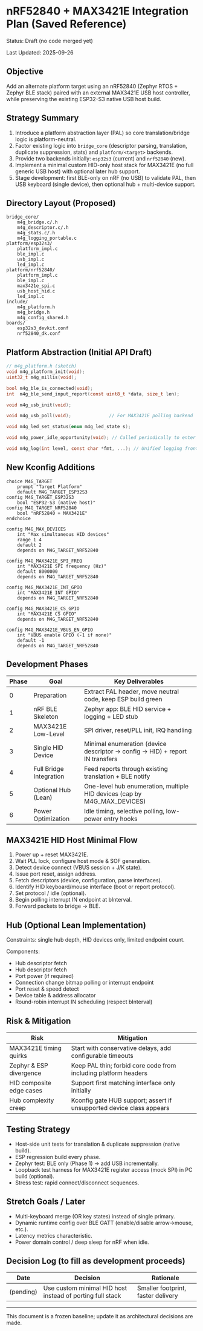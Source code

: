 # nRF52840 + MAX3421E Integration Plan (Saved Reference)

Status: Draft (no code merged yet)

Last Updated: 2025-09-26

## Objective

Add an alternate platform target using an nRF52840 (Zephyr RTOS + Zephyr BLE stack) paired with an external MAX3421E USB host controller, while preserving the existing ESP32-S3 native USB host build.

## Strategy Summary

1. Introduce a platform abstraction layer (PAL) so core translation/bridge logic is platform-neutral.
2. Factor existing logic into `bridge_core` (descriptor parsing, translation, duplicate suppression, stats) and `platform/<target>` backends.
3. Provide two backends initially: `esp32s3` (current) and `nrf52840` (new).
4. Implement a minimal custom HID-only host stack for MAX3421E (no full generic USB host) with optional later hub support.
5. Stage development: first BLE-only on nRF (no USB) to validate PAL, then USB keyboard (single device), then optional hub + multi-device support.

## Directory Layout (Proposed)

```text
bridge_core/
    m4g_bridge.c/.h
    m4g_descriptor.c/.h
    m4g_stats.c/.h
    m4g_logging_portable.c
platform/esp32s3/
    platform_impl.c
    ble_impl.c
    usb_impl.c
    led_impl.c
platform/nrf52840/
    platform_impl.c
    ble_impl.c
    max3421e_spi.c
    usb_host_hid.c
    led_impl.c
include/
    m4g_platform.h
    m4g_bridge.h
    m4g_config_shared.h
boards/
    esp32s3_devkit.conf
    nrf52840_dk.conf
```

## Platform Abstraction (Initial API Draft)

```c
// m4g_platform.h (sketch)
void m4g_platform_init(void);
uint32_t m4g_millis(void);

bool m4g_ble_is_connected(void);
int  m4g_ble_send_input_report(const uint8_t *data, size_t len);

void m4g_usb_init(void);

void m4g_usb_poll(void);              // For MAX3421E polling backend

void m4g_led_set_status(enum m4g_led_state s);

void m4g_power_idle_opportunity(void); // Called periodically to enter low-power if possible

void m4g_log(int level, const char *fmt, ...); // Unified logging front
```

## New Kconfig Additions

```kconfig
choice M4G_TARGET
    prompt "Target Platform"
    default M4G_TARGET_ESP32S3
config M4G_TARGET_ESP32S3
    bool "ESP32-S3 (native host)"
config M4G_TARGET_NRF52840
    bool "nRF52840 + MAX3421E"
endchoice

config M4G_MAX_DEVICES
    int "Max simultaneous HID devices"          
    range 1 4
    default 2
    depends on M4G_TARGET_NRF52840

config M4G_MAX3421E_SPI_FREQ
    int "MAX3421E SPI frequency (Hz)"
    default 8000000
    depends on M4G_TARGET_NRF52840

config M4G_MAX3421E_INT_GPIO
    int "MAX3421E INT GPIO"
    depends on M4G_TARGET_NRF52840

config M4G_MAX3421E_CS_GPIO
    int "MAX3421E CS GPIO"
    depends on M4G_TARGET_NRF52840

config M4G_MAX3421E_VBUS_EN_GPIO
    int "VBUS enable GPIO (-1 if none)"
    default -1
    depends on M4G_TARGET_NRF52840
```

## Development Phases

| Phase | Goal | Key Deliverables |
|-------|------|------------------|
| 0 | Preparation | Extract PAL header, move neutral code, keep ESP build green |
| 1 | nRF BLE Skeleton | Zephyr app: BLE HID service + logging + LED stub |
| 2 | MAX3421E Low-Level | SPI driver, reset/PLL init, IRQ handling |
| 3 | Single HID Device | Minimal enumeration (device descriptor → config → HID) + report IN transfers |
| 4 | Full Bridge Integration | Feed reports through existing translation + BLE notify |
| 5 | Optional Hub (Lean) | One-level hub enumeration, multiple HID devices (cap by M4G_MAX_DEVICES) |
| 6 | Power Optimization | Idle timing, selective polling, low-power entry hooks |

## MAX3421E HID Host Minimal Flow

1. Power up + reset MAX3421E.
2. Wait PLL lock, configure host mode & SOF generation.
3. Detect device connect (VBUS session + J/K state).
4. Issue port reset, assign address.
5. Fetch descriptors (device, configuration, parse interfaces).
6. Identify HID keyboard/mouse interface (boot or report protocol).
7. Set protocol / idle (optional).
8. Begin polling interrupt IN endpoint at bInterval.
9. Forward packets to bridge → BLE.

## Hub (Optional Lean Implementation)

Constraints: single hub depth, HID devices only, limited endpoint count.

Components:

- Hub descriptor fetch
- Hub descriptor fetch
- Port power (if required)
- Connection change bitmap polling or interrupt endpoint
- Port reset & speed detect
- Device table & address allocator
- Round-robin interrupt IN scheduling (respect bInterval)

## Risk & Mitigation

| Risk | Mitigation |
|------|------------|
| MAX3421E timing quirks | Start with conservative delays, add configurable timeouts |
| Zephyr & ESP divergence | Keep PAL thin; forbid core code from including platform headers |
| HID composite edge cases | Support first matching interface only initially |
| Hub complexity creep | Kconfig gate HUB support; assert if unsupported device class appears |

## Testing Strategy

- Host-side unit tests for translation & duplicate suppression (native build).
- ESP regression build every phase.
- Zephyr test: BLE only (Phase 1) → add USB incrementally.
- Loopback test harness for MAX3421E register access (mock SPI) in PC build (optional).
- Stress test: rapid connect/disconnect sequences.

## Stretch Goals / Later

- Multi-keyboard merge (OR key states) instead of single primary.
- Dynamic runtime config over BLE GATT (enable/disable arrow→mouse, etc.).
- Latency metrics characteristic.
- Power domain control / deep sleep for nRF when idle.

## Decision Log (to fill as development proceeds)

| Date | Decision | Rationale |
|------|----------|-----------|
| (pending) | Use custom minimal HID host instead of porting full stack | Smaller footprint, faster delivery |

---

This document is a frozen baseline; update it as architectural decisions are made.
